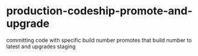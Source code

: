 # production-codeship-promote-and-upgrade
committing code with specific build number promotes that build number to latest and upgrades staging

